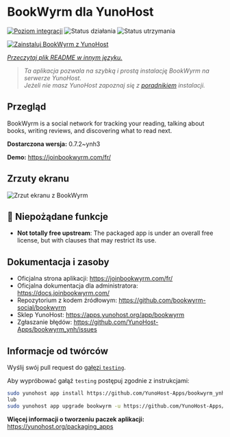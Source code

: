 <!--
To README zostało automatycznie wygenerowane przez <https://github.com/YunoHost/apps/tree/master/tools/readme_generator>
Nie powinno być ono edytowane ręcznie.
-->

# BookWyrm dla YunoHost

[![Poziom integracji](https://apps.yunohost.org/badge/integration/bookwyrm)](https://ci-apps.yunohost.org/ci/apps/bookwyrm/)
![Status działania](https://apps.yunohost.org/badge/state/bookwyrm)
![Status utrzymania](https://apps.yunohost.org/badge/maintained/bookwyrm)

[![Zainstaluj BookWyrm z YunoHost](https://install-app.yunohost.org/install-with-yunohost.svg)](https://install-app.yunohost.org/?app=bookwyrm)

*[Przeczytaj plik README w innym języku.](./ALL_README.md)*

> *Ta aplikacja pozwala na szybką i prostą instalację BookWyrm na serwerze YunoHost.*  
> *Jeżeli nie masz YunoHost zapoznaj się z [poradnikiem](https://yunohost.org/install) instalacji.*

## Przegląd

BookWyrm is a social network for tracking your reading, talking about books, writing reviews, and discovering what to read next.


**Dostarczona wersja:** 0.7.2~ynh3

**Demo:** <https://joinbookwyrm.com/fr/>

## Zrzuty ekranu

![Zrzut ekranu z BookWyrm](./doc/screenshots/screenshot-bookwyrm.jpg)

## :red_circle: Niepożądane funkcje

- **Not totally free upstream**: The packaged app is under an overall free license, but with clauses that may restrict its use.

## Dokumentacja i zasoby

- Oficjalna strona aplikacji: <https://joinbookwyrm.com/fr/>
- Oficjalna dokumentacja dla administratora: <https://docs.joinbookwyrm.com/>
- Repozytorium z kodem źródłowym: <https://github.com/bookwyrm-social/bookwyrm>
- Sklep YunoHost: <https://apps.yunohost.org/app/bookwyrm>
- Zgłaszanie błędów: <https://github.com/YunoHost-Apps/bookwyrm_ynh/issues>

## Informacje od twórców

Wyślij swój pull request do [gałęzi `testing`](https://github.com/YunoHost-Apps/bookwyrm_ynh/tree/testing).

Aby wypróbować gałąź `testing` postępuj zgodnie z instrukcjami:

```bash
sudo yunohost app install https://github.com/YunoHost-Apps/bookwyrm_ynh/tree/testing --debug
lub
sudo yunohost app upgrade bookwyrm -u https://github.com/YunoHost-Apps/bookwyrm_ynh/tree/testing --debug
```

**Więcej informacji o tworzeniu paczek aplikacji:** <https://yunohost.org/packaging_apps>
